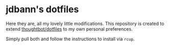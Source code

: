 # jdbann's dotfiles

Here they are, all my lovely little modifications. This repository is created to
extend [thoughtbot/dotfiles](https://github.com/jdbann/dotfiles) to my own
personal preferences.

Simply pull both and follow the instructions to install via `rcup`.
